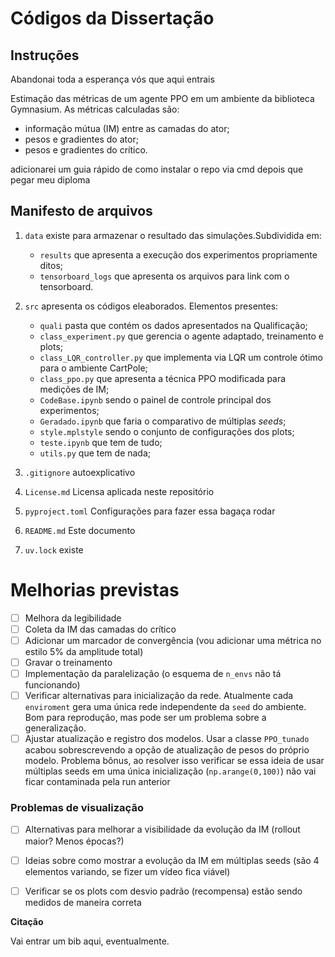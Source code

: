 # Códigos da Dissertação

## Instruções

Abandonai toda a esperança vós que aqui entrais

Estimação das métricas de um agente PPO em um ambiente da biblioteca Gymnasium.
As métricas calculadas são:
- informação mútua (IM) entre as camadas do ator;
- pesos e gradientes do ator;
- pesos e gradientes do crítico.

adicionarei um guia rápido de como instalar o repo via cmd depois que pegar meu diploma

## Manifesto de arquivos

1. `data`
existe para armazenar o resultado das simulações.Subdividida em:
    - `results`
    que apresenta a execução dos experimentos propriamente ditos;
    - `tensorboard_logs`
    que apresenta os arquivos para link com o tensorboard.
    
2. `src` 
apresenta os códigos eleaborados. Elementos presentes:
    - `quali` 
    pasta que contém os dados apresentados na Qualificação;
    - `class_experiment.py`
    que gerencia o agente adaptado, treinamento e plots;
    - `class_LQR_controller.py`
    que implementa via LQR um controle ótimo para o ambiente CartPole;
    - `class_ppo.py`
    que apresenta a técnica PPO modificada para medições de IM;
    - `CodeBase.ipynb`
    sendo o painel de controle principal dos experimentos;
    - `Geradado.ipynb`
    que faria o comparativo de múltiplas _seeds_;
    - `style.mplstyle`
    sendo o conjunto de configurações dos plots;
    - `teste.ipynb`
    que tem de tudo;
    - `utils.py`
    que tem de nada;

3. `.gitignore` 
autoexplicativo

4. `License.md` 
Licensa aplicada neste repositório

5. `pyproject.toml`
Configurações para fazer essa bagaça rodar

6. `README.md`
Este documento

7. `uv.lock`
existe

## 



# Melhorias previstas

- [ ] Melhora da legibilidade
- [ ] Coleta da IM das camadas do crítico
- [ ] Adicionar um marcador de convergência (vou adicionar uma métrica no estilo 5% da amplitude total)
- [ ] Gravar o treinamento
- [ ] Implementação da paralelização (o esquema de `n_envs` não tá funcionando)
- [ ] Verificar alternativas para inicialização da rede. Atualmente cada `enviroment` gera uma única rede independente da `seed` do ambiente. Bom para reprodução, mas pode ser um problema sobre a generalização.
- [ ] Ajustar atualização e registro dos modelos. Usar a classe `PPO_tunado` acabou sobrescrevendo a opção de atualização de pesos do próprio modelo. Problema bônus, ao resolver isso verificar se essa ideia de usar múltiplas seeds em uma única inicialização (`np.arange(0,100)`) não vai ficar contaminada pela run anterior

### Problemas de visualização
- [ ] Alternativas para melhorar a visibilidade da evolução da IM (rollout maior? Menos épocas?)
- [ ] Ideias sobre como mostrar a evolução da IM em múltiplas seeds (são 4 elementos variando, se fizer um vídeo fica viável)
- [ ] Verificar se os plots com desvio padrão (recompensa) estão sendo medidos de maneira correta


**Citação**

Vai entrar um bib aqui, eventualmente.